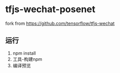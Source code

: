 # tfjs-wechat-posenet    

fork from https://github.com/tensorflow/tfjs-wechat   


## 运行
1. npm install   
2. 工具-构建npm   
3. 编译预览   

## 
